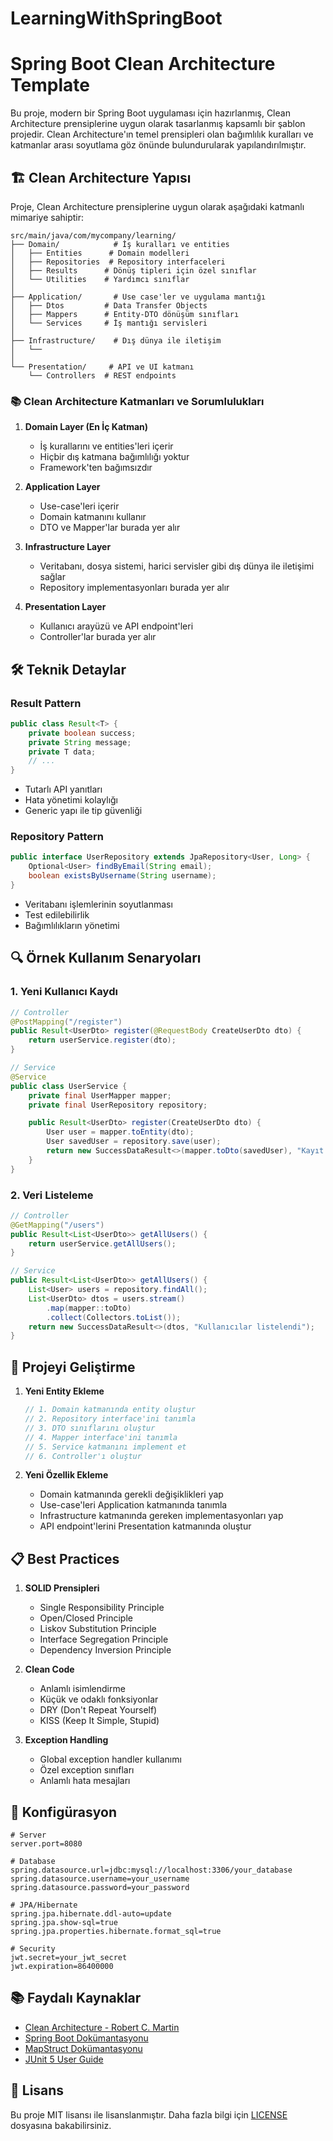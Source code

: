 # LearningWithSpringBoot

# Spring Boot Clean Architecture Template


Bu proje, modern bir Spring Boot uygulaması için hazırlanmış, Clean Architecture prensiplerine uygun olarak tasarlanmış kapsamlı bir şablon projedir. Clean Architecture'ın temel prensipleri olan bağımlılık kuralları ve katmanlar arası soyutlama göz önünde bulundurularak yapılandırılmıştır.

## 🏗️ Clean Architecture Yapısı

Proje, Clean Architecture prensiplerine uygun olarak aşağıdaki katmanlı mimariye sahiptir:

```
src/main/java/com/mycompany/learning/
├── Domain/            # İş kuralları ve entities
│   ├── Entities      # Domain modelleri
│   ├── Repositories  # Repository interfaceleri
│   ├── Results      # Dönüş tipleri için özel sınıflar
│   └── Utilities    # Yardımcı sınıflar
│
├── Application/       # Use case'ler ve uygulama mantığı
│   ├── Dtos         # Data Transfer Objects
│   ├── Mappers      # Entity-DTO dönüşüm sınıfları
│   └── Services     # İş mantığı servisleri
│
├── Infrastructure/    # Dış dünya ile iletişim
│   └──
│
└── Presentation/     # API ve UI katmanı
    └── Controllers  # REST endpoints
```

### 📚 Clean Architecture Katmanları ve Sorumlulukları

1. **Domain Layer (En İç Katman)**
   - İş kurallarını ve entities'leri içerir
   - Hiçbir dış katmana bağımlılığı yoktur
   - Framework'ten bağımsızdır

2. **Application Layer**
   - Use-case'leri içerir
   - Domain katmanını kullanır
   - DTO ve Mapper'lar burada yer alır

3. **Infrastructure Layer**
   - Veritabanı, dosya sistemi, harici servisler gibi dış dünya ile iletişimi sağlar
   - Repository implementasyonları burada yer alır

4. **Presentation Layer**
   - Kullanıcı arayüzü ve API endpoint'leri
   - Controller'lar burada yer alır

## 🛠️ Teknik Detaylar

### Result Pattern
```java
public class Result<T> {
    private boolean success;
    private String message;
    private T data;
    // ...
}
```
- Tutarlı API yanıtları
- Hata yönetimi kolaylığı
- Generic yapı ile tip güvenliği

### Repository Pattern
```java
public interface UserRepository extends JpaRepository<User, Long> {
    Optional<User> findByEmail(String email);
    boolean existsByUsername(String username);
}
```
- Veritabanı işlemlerinin soyutlanması
- Test edilebilirlik
- Bağımlılıkların yönetimi

## 🔍 Örnek Kullanım Senaryoları

### 1. Yeni Kullanıcı Kaydı
```java
// Controller
@PostMapping("/register")
public Result<UserDto> register(@RequestBody CreateUserDto dto) {
    return userService.register(dto);
}

// Service
@Service
public class UserService {
    private final UserMapper mapper;
    private final UserRepository repository;

    public Result<UserDto> register(CreateUserDto dto) {
        User user = mapper.toEntity(dto);
        User savedUser = repository.save(user);
        return new SuccessDataResult<>(mapper.toDto(savedUser), "Kayıt başarılı");
    }
}
```

### 2. Veri Listeleme
```java
// Controller
@GetMapping("/users")
public Result<List<UserDto>> getAllUsers() {
    return userService.getAllUsers();
}

// Service
public Result<List<UserDto>> getAllUsers() {
    List<User> users = repository.findAll();
    List<UserDto> dtos = users.stream()
        .map(mapper::toDto)
        .collect(Collectors.toList());
    return new SuccessDataResult<>(dtos, "Kullanıcılar listelendi");
}
```

## 🚀 Projeyi Geliştirme

1. **Yeni Entity Ekleme**
   ```java
   // 1. Domain katmanında entity oluştur
   // 2. Repository interface'ini tanımla
   // 3. DTO sınıflarını oluştur
   // 4. Mapper interface'ini tanımla
   // 5. Service katmanını implement et
   // 6. Controller'ı oluştur
   ```

2. **Yeni Özellik Ekleme**
   - Domain katmanında gerekli değişiklikleri yap
   - Use-case'leri Application katmanında tanımla
   - Infrastructure katmanında gereken implementasyonları yap
   - API endpoint'lerini Presentation katmanında oluştur

## 📋 Best Practices

1. **SOLID Prensipleri**
   - Single Responsibility Principle
   - Open/Closed Principle
   - Liskov Substitution Principle
   - Interface Segregation Principle
   - Dependency Inversion Principle

2. **Clean Code**
   - Anlamlı isimlendirme
   - Küçük ve odaklı fonksiyonlar
   - DRY (Don't Repeat Yourself)
   - KISS (Keep It Simple, Stupid)

3. **Exception Handling**
   - Global exception handler kullanımı
   - Özel exception sınıfları
   - Anlamlı hata mesajları

## 🔧 Konfigürasyon

```properties
# Server
server.port=8080

# Database
spring.datasource.url=jdbc:mysql://localhost:3306/your_database
spring.datasource.username=your_username
spring.datasource.password=your_password

# JPA/Hibernate
spring.jpa.hibernate.ddl-auto=update
spring.jpa.show-sql=true
spring.jpa.properties.hibernate.format_sql=true

# Security
jwt.secret=your_jwt_secret
jwt.expiration=86400000
```


## 📚 Faydalı Kaynaklar

- [Clean Architecture - Robert C. Martin](https://blog.cleancoder.com/uncle-bob/2012/08/13/the-clean-architecture.html)
- [Spring Boot Dokümantasyonu](https://docs.spring.io/spring-boot/docs/current/reference/html/)
- [MapStruct Dokümantasyonu](https://mapstruct.org/documentation/stable/reference/html/)
- [JUnit 5 User Guide](https://junit.org/junit5/docs/current/user-guide/)


## 📝 Lisans

Bu proje MIT lisansı ile lisanslanmıştır. Daha fazla bilgi için [LICENSE](LICENSE) dosyasına bakabilirsiniz.
```   

